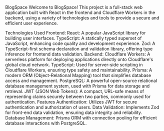 BlogSpace
Welcome to BlogSpace! This project is a full-stack web application built with React in the frontend and Cloudflare Workers in the backend, using a variety of technologies and tools to provide a secure and efficient user experience.

Technologies Used
Frontend:
React: A popular JavaScript library for building user interfaces.
TypeScript: A statically typed superset of JavaScript, enhancing code quality and development experience.
Zod: A TypeScript-first schema declaration and validation library, offering type inference for frontend data validation.
Backend:
Cloudflare Workers: A serverless platform for deploying applications directly onto Cloudflare's global cloud network.
TypeScript: Used for server-side scripting in Cloudflare Workers, ensuring type safety and maintainability.
Prisma: A modern ORM (Object-Relational Mapping) tool that simplifies database access and management.
PostgreSQL: A powerful open-source relational database management system, used with Prisma for data storage and retrieval.
JWT (JSON Web Tokens): A compact, URL-safe means of representing claims securely between two parties, commonly used for authentication.
Features
Authentication:
Utilizes JWT for secure authentication and authorization of users.
Data Validation:
Implements Zod for front-end data validation, ensuring data integrity and reliability.
Database Management:
Prisma ORM with connection pooling for efficient database interactions with PostgreSQL.

